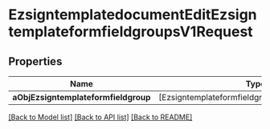 # EzsigntemplatedocumentEditEzsigntemplateformfieldgroupsV1Request

## Properties
Name | Type | Description | Notes
------------ | ------------- | ------------- | -------------
**aObjEzsigntemplateformfieldgroup** | [EzsigntemplateformfieldgroupRequestCompound] |  | 

[[Back to Model list]](../README.md#documentation-for-models) [[Back to API list]](../README.md#documentation-for-api-endpoints) [[Back to README]](../README.md)



